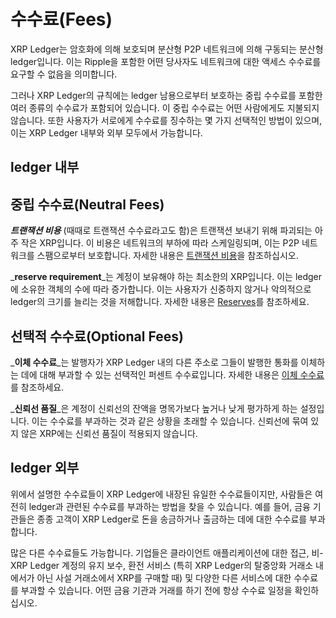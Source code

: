 # 수수료(Fees)

XRP Ledger는 암호화에 의해 보호되며 분산형 P2P 네트워크에 의해 구동되는 분산형 ledger입니다. 이는 Ripple을 포함한 어떤 당사자도 네트워크에 대한 액세스 수수료를 요구할 수 없음을 의미합니다.

그러나 XRP Ledger의 규칙에는 ledger 남용으로부터 보호하는 중립 수수료를 포함한 여러 종류의 수수료가 포함되어 있습니다. 이 중립 수수료는 어떤 사람에게도 지불되지 않습니다. 또한 사용자가 서로에게 수수료를 징수하는 몇 가지 선택적인 방법이 있으며, 이는 XRP Ledger 내부와 외부 모두에서 가능합니다.

## ledger 내부

## 중립 수수료(Neutral Fees)&#x20;

_**트랜잭션 비용**_ (때때로 트랜잭션 수수료라고도 함)은 트랜잭션 보내기 위해 파괴되는 아주 작은 XRP입니다. 이 비용은 네트워크의 부하에 따라 스케일링되며, 이는 P2P 네트워크를 스팸으로부터 보호합니다. 자세한 내용은 [트랜잭션 비용](transaction-cost.md)을 참조하십시오.

_**reserve requirement**_는 계정이 보유해야 하는 최소한의 XRP입니다. 이는 ledger에 소유한 객체의 수에 따라 증가합니다. 이는 사용자가 신중하지 않거나 악의적으로 ledger의 크기를 늘리는 것을 저해합니다. 자세한 내용은 [Reserves](../undefined-4/undefined/reserves.md)를 참조하세요.

## 선택적 수수료(Optional Fees)

_**이체 수수료**_는 발행자가 XRP Ledger 내의 다른 주소로 그들이 발행한 통화를 이체하는 데에 대해 부과할 수 있는 선택적인 퍼센트 수수료입니다. 자세한 내용은 [이체 수수료](../undefined-3/undefined-3.md)를 참조하세요.

_**신뢰선 품질**_은 계정이 신뢰선의 잔액을 명목가보다 높거나 낮게 평가하게 하는 설정입니다. 이는 수수료를 부과하는 것과 같은 상황을 초래할 수 있습니다. 신뢰선에 묶여 있지 않은 XRP에는 신뢰선 품질이 적용되지 않습니다.

## ledger 외부

위에서 설명한 수수료들이 XRP Ledger에 내장된 유일한 수수료들이지만, 사람들은 여전히 ledger과 관련된 수수료를 부과하는 방법을 찾을 수 있습니다. 예를 들어, 금융 기관들은 종종 고객이 XRP Ledger로 돈을 송금하거나 출금하는 데에 대한 수수료를 부과합니다.

많은 다른 수수료들도 가능합니다. 기업들은 클라이언트 애플리케이션에 대한 접근, 비-XRP Ledger 계정의 유지 보수, 환전 서비스 (특히 XRP Ledger의 탈중앙화 거래소 내에서가 아닌 사설 거래소에서 XRP를 구매할 때) 및 다양한 다른 서비스에 대한 수수료를 부과할 수 있습니다. 어떤 금융 기관과 거래를 하기 전에 항상 수수료 일정을 확인하십시오.
